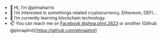 - 👋 Hi, I’m @phnaharris
- 👀 I’m interested in somethings related cryptocurrency, Ethereum, DEFI...
- 🌱 I’m currently learning blockchain technology.
- 📫 You can reach me on [Facebook @phna.phnt.2623](https://www.facebook.com/phna.phnt.2623/) or another (Github @phnaphnt)[https://github.com/phnaphnt]
<!---
phnaharris/phnaharris is a ✨ special ✨ repository because its `README.md` (this file) appears on your GitHub profile.
You can click the Preview link to take a look at your changes.
--->
